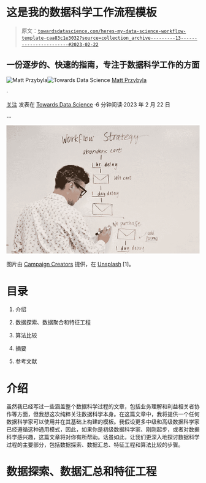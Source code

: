 # 这是我的数据科学工作流程模板

> 原文：[`towardsdatascience.com/heres-my-data-science-workflow-template-caa83c1e3032?source=collection_archive---------13-----------------------#2023-02-22`](https://towardsdatascience.com/heres-my-data-science-workflow-template-caa83c1e3032?source=collection_archive---------13-----------------------#2023-02-22)

## 一份逐步的、快速的指南，专注于数据科学工作的方面

[](https://datascience2.medium.com/?source=post_page-----caa83c1e3032--------------------------------)![Matt Przybyla](https://datascience2.medium.com/?source=post_page-----caa83c1e3032--------------------------------)[](https://towardsdatascience.com/?source=post_page-----caa83c1e3032--------------------------------)![Towards Data Science](https://towardsdatascience.com/?source=post_page-----caa83c1e3032--------------------------------) [Matt Przybyla](https://datascience2.medium.com/?source=post_page-----caa83c1e3032--------------------------------)

·

[关注](https://medium.com/m/signin?actionUrl=https%3A%2F%2Fmedium.com%2F_%2Fsubscribe%2Fuser%2Fabe5272eafd9&operation=register&redirect=https%3A%2F%2Ftowardsdatascience.com%2Fheres-my-data-science-workflow-template-caa83c1e3032&user=Matt+Przybyla&userId=abe5272eafd9&source=post_page-abe5272eafd9----caa83c1e3032---------------------post_header-----------) 发表在 [Towards Data Science](https://towardsdatascience.com/?source=post_page-----caa83c1e3032--------------------------------) ·6 分钟阅读·2023 年 2 月 22 日[](https://medium.com/m/signin?actionUrl=https%3A%2F%2Fmedium.com%2F_%2Fvote%2Ftowards-data-science%2Fcaa83c1e3032&operation=register&redirect=https%3A%2F%2Ftowardsdatascience.com%2Fheres-my-data-science-workflow-template-caa83c1e3032&user=Matt+Przybyla&userId=abe5272eafd9&source=-----caa83c1e3032---------------------clap_footer-----------)

--

[](https://medium.com/m/signin?actionUrl=https%3A%2F%2Fmedium.com%2F_%2Fbookmark%2Fp%2Fcaa83c1e3032&operation=register&redirect=https%3A%2F%2Ftowardsdatascience.com%2Fheres-my-data-science-workflow-template-caa83c1e3032&source=-----caa83c1e3032---------------------bookmark_footer-----------)![](img/d4d5b55acda5558f032c25d0eb85673f.png)

图片由 [Campaign Creators](https://unsplash.com/@campaign_creators?utm_source=unsplash&utm_medium=referral&utm_content=creditCopyText) 提供，在 [Unsplash](https://unsplash.com/photos/--kQ4tBklJI?utm_source=unsplash&utm_medium=referral&utm_content=creditCopyText) [1]。

# 目录

1.  介绍

1.  数据探索、数据聚合和特征工程

1.  算法比较

1.  摘要

1.  参考文献

# 介绍

虽然我已经写过一些涵盖整个数据科学过程的文章，包括业务理解和利益相关者协作等方面，但我想这次纯粹关注数据科学本身。在这篇文章中，我将提供一个任何数据科学家可以使用并在其基础上构建的模板。我假设更多中级和高级数据科学家已经遵循这种通用模式，因此，如果你是初级数据科学家、刚刚起步，或者对数据科学感兴趣，这篇文章将对你有所帮助。话虽如此，让我们更深入地探讨数据科学过程的主要部分，包括数据探索、数据汇总、特征工程和算法比较的步骤。

# 数据探索、数据汇总和特征工程
